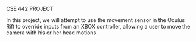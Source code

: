 CSE 442 PROJECT

In this project, we will attempt to use the movement sensor in the Oculus Rift to override inputs from an XBOX controller, allowing a user to move the camera with his or her head motions.
